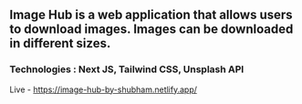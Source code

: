 ## Image Hub is a web application that allows users to download images. Images can be downloaded in different sizes.

### Technologies : Next JS, Tailwind CSS, Unsplash API

Live - https://image-hub-by-shubham.netlify.app/
